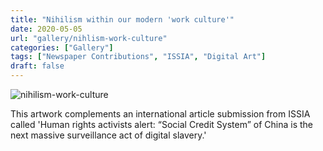 ```yaml
---
title: "Nihilism within our modern 'work culture'"
date: 2020-05-05
url: "gallery/nihlism-work-culture"
categories: ["Gallery"]
tags: ["Newspaper Contributions", "ISSIA", "Digital Art"]
draft: false
---
```


![nihilism-work-culture](/images/post/2020/ISSIA/nihilism-work-culture.png)

This artwork complements an international article submission from ISSIA called 'Human rights activists alert: “Social Credit System” of China is the next massive surveillance act of digital slavery.'
